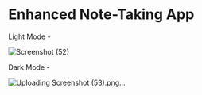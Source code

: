 # Enhanced Note-Taking App

Light Mode - 

![Screenshot (52)](https://github.com/nio2004/CSI-WEB-DEV/assets/131904030/a4d52f28-d21d-4aa3-9908-fee8d7f09680)


Dark Mode - 

![Uploading Screenshot (53).png…]()

